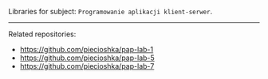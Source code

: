 Libraries for subject: `Programowanie aplikacji klient-serwer`.

---

Related repositories:

* https://github.com/piecioshka/pap-lab-1
* https://github.com/piecioshka/pap-lab-5
* https://github.com/piecioshka/pap-lab-7
